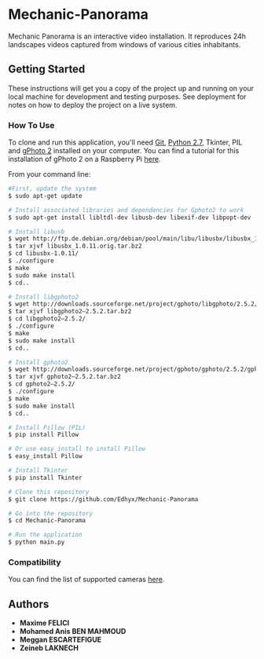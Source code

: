 # Mechanic-Panorama

Mechanic Panorama is an interactive video installation. It reproduces 24h landscapes videos captured from windows of various cities inhabitants.

## Getting Started

These instructions will get you a copy of the project up and running on your local machine for development and testing purposes. See deployment for notes on how to deploy the project on a live system.

### How To Use

To clone and run this application, you'll need [Git](https://git-scm.com), [Python 2.7](https://www.python.org/download/releases/2.7/), Tkinter, PIL and [gPhoto 2](http://gphoto.org) installed on your computer.
You can find a tutorial for this installation of gPhoto 2 on a Raspberry Pi [here](https://medium.com/@cgulabrani/controlling-your-dslr-through-raspberry-pi-ad4896f5e225).

 From your command line:

```bash
#First, update the system 
$ sudo apt-get update

# Install associated libraries and dependencies for Gphoto2 to work
$ sudo apt-get install libltdl-dev libusb-dev libexif-dev libpopt-dev

# Install libusb
$ wget http://ftp.de.debian.org/debian/pool/main/libu/libusbx/libusbx_1.0.11.orig.tar.bz2
$ tar xjvf libusbx_1.0.11.orig.tar.bz2
$ cd libusbx-1.0.11/
$ ./configure
$ make
$ sudo make install
$ cd..

# Install libgphoto2
$ wget http://downloads.sourceforge.net/project/gphoto/libgphoto/2.5.2/libgphoto2-2.5.2.tar.bz2
$ tar xjvf libgphoto2–2.5.2.tar.bz2
$ cd libgphoto2–2.5.2/
$ ./configure
$ make
$ sudo make install
$ cd..

# Install gphoto2
$ wget http://downloads.sourceforge.net/project/gphoto/gphoto/2.5.2/gphoto2-2.5.2.tar.bz2
$ tar xjvf gphoto2–2.5.2.tar.bz2
$ cd gphoto2–2.5.2/
$ ./configure
$ make
$ sudo make install
$ cd..

# Install Pillow (PIL)
$ pip install Pillow

# Or use easy_install to install Pillow 
$ easy_install Pillow

# Install Tkinter 
$ pip install Tkinter

# Clone this repository
$ git clone https://github.com/Edhyx/Mechanic-Panorama

# Go into the repository
$ cd Mechanic-Panorama

# Run the application
$ python main.py
```

### Compatibility

You can find the list of supported cameras [here](http://gphoto.org/proj/libgphoto2/support.php).

## Authors

* **Maxime FELICI**
* **Mohamed Anis BEN MAHMOUD**
* **Meggan ESCARTEFIGUE**
* **Zeineb LAKNECH**
